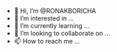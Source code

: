 - 👋 Hi, I’m @RONAKBORICHA
- 👀 I’m interested in ...
- 🌱 I’m currently learning ...
- 💞️ I’m looking to collaborate on ...
- 📫 How to reach me ...

<!---
RONAKBORICHA/RONAKBORICHA is a ✨ special ✨ repository because its `README.md` (this file) appears on your GitHub profile.
You can click the Preview link to take a look at your changes.
--->
